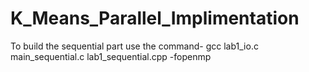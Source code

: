 # K_Means_Parallel_Implimentation

To build the sequential part use the command-
  gcc lab1_io.c main_sequential.c lab1_sequential.cpp -fopenmp
